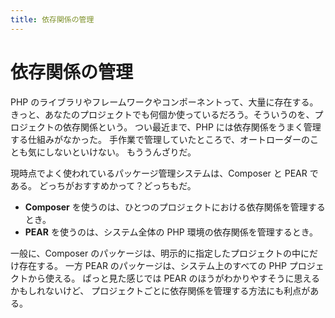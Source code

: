 ```yaml
---
title: 依存関係の管理
---
```


# 依存関係の管理

PHP のライブラリやフレームワークやコンポーネントって、大量に存在する。
きっと、あなたのプロジェクトでも何個か使っているだろう。そういうのを、プロジェクトの依存関係という。
つい最近まで、PHP には依存関係をうまく管理する仕組みがなかった。
手作業で管理していたところで、オートローダーのことも気にしないといけない。
もううんざりだ。

現時点でよく使われているパッケージ管理システムは、Composer と PEAR である。
どっちがおすすめかって？どっちもだ。

 * **Composer** を使うのは、ひとつのプロジェクトにおける依存関係を管理するとき。
 * **PEAR** を使うのは、システム全体の PHP 環境の依存関係を管理するとき。

一般に、Composer のパッケージは、明示的に指定したプロジェクトの中にだけ存在する。
一方 PEAR のパッケージは、システム上のすべての PHP プロジェクトから使える。
ぱっと見た感じでは PEAR のほうがわかりやすそうに思えるかもしれないけど、
プロジェクトごとに依存関係を管理する方法にも利点がある。
